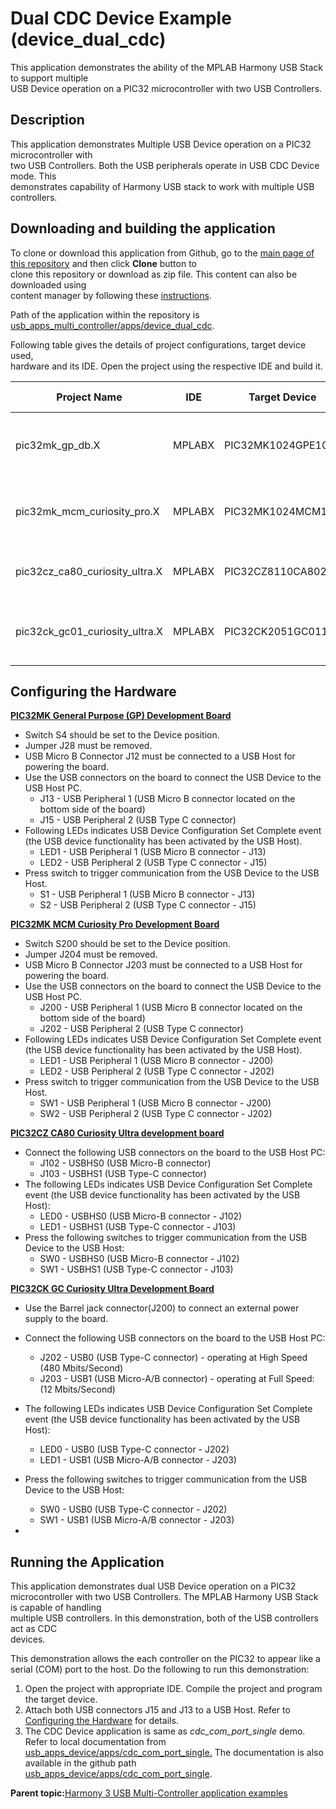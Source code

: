 # Dual CDC Device Example \(device\_dual\_cdc\)

This application demonstrates the ability of the MPLAB Harmony USB Stack to support multiple<br /> USB Device operation on a PIC32 microcontroller with two USB Controllers.

## **Description**

This application demonstrates Multiple USB Device operation on a PIC32 microcontroller with<br /> two USB Controllers. Both the USB peripherals operate in USB CDC Device mode. This<br /> demonstrates capability of Harmony USB stack to work with multiple USB controllers.

## **Downloading and building the application**

To clone or download this application from Github, go to the [main page of this repository](https://github.com/Microchip-MPLAB-Harmony/usb_apps_multi_controller) and then click **Clone** button to<br /> clone this repository or download as zip file. This content can also be downloaded using<br /> content manager by following these [instructions](https://github.com/Microchip-MPLAB-Harmony/contentmanager/wiki).

Path of the application within the repository is [usb\_apps\_multi\_controller/apps/device\_dual\_cdc](https://github.com/Microchip-MPLAB-Harmony/usb_apps_multi_controller/tree/master/apps/device_dual_cdc).

Following table gives the details of project configurations, target device used,<br /> hardware and its IDE. Open the project using the respective IDE and build it.

|Project Name|IDE|Target Device|Hardware / Configuration|
|------------|---|-------------|------------------------|
|pic32mk\_gp\_db.X|MPLABX|PIC32MK1024GPE100|PIC32MK General Purpose \(GP\) Development Board|
|pic32mk\_mcm\_curiosity\_pro.X|MPLABX|PIC32MK1024MCM100|PIC32MK MCM Curiosity Pro Development Board|
|pic32cz\_ca80\_curiosity\_ultra.X|MPLABX|PIC32CZ8110CA80208|PIC32CZ Curiosity Development Board|
|pic32ck\_gc01\_curiosity\_ultra.X|MPLABX|PIC32CK2051GC01144|PIC32CK GC Curiosity Ultra Development Board|

## **Configuring the Hardware**

**[PIC32MK General Purpose \(GP\) Development Board](https://www.microchip.com/developmenttools/ProductDetails/dm320106)**

-   Switch S4 should be set to the Device position.
-   Jumper J28 must be removed.
-   USB Micro B Connector J12 must be connected to a USB Host for powering the board.
-   Use the USB connectors on the board to connect the USB Device to the USB Host PC.
    -   J13 - USB Peripheral 1 \(USB Micro B connector located on the bottom side of the board\)
    -   J15 - USB Peripheral 2 \(USB Type C connector\)
-   Following LEDs indicates USB Device Configuration Set Complete event \(the USB device functionality has been activated by the USB Host\).
    -   LED1 - USB Peripheral 1 \(USB Micro B connector - J13\)
    -   LED2 - USB Peripheral 2 \(USB Type C connector - J15\)
-   Press switch to trigger communication from the USB Device to the USB Host.
    -   S1 - USB Peripheral 1 \(USB Micro B connector - J13\)
    -   S2 - USB Peripheral 2 \(USB Type C connector - J15\)

**[PIC32MK MCM Curiosity Pro Development Board](https://www.microchip.com/Developmenttools/ProductDetails/EV31E34A)**

-   Switch S200 should be set to the Device position.
-   Jumper J204 must be removed.
-   USB Micro B Connector J203 must be connected to a USB Host for powering the board.
-   Use the USB connectors on the board to connect the USB Device to the USB Host PC.
    -   J200 - USB Peripheral 1 \(USB Micro B connector located on the bottom side of the board\)
    -   J202 - USB Peripheral 2 \(USB Type C connector\)
-   Following LEDs indicates USB Device Configuration Set Complete event \(the USB device functionality has been activated by the USB Host\).
    -   LED1 - USB Peripheral 1 \(USB Micro B connector - J200\)
    -   LED2 - USB Peripheral 2 \(USB Type C connector - J202\)
-   Press switch to trigger communication from the USB Device to the USB Host.
    -   SW1 - USB Peripheral 1 \(USB Micro B connector - J200\)
    -   SW2 - USB Peripheral 2 \(USB Type C connector - J202\)

**[PIC32CZ CA80 Curiosity Ultra development board](https://www.microchip.com/en-us/development-tool/ea61x20a)**

-   Connect the following USB connectors on the board to the USB Host PC:
    -   J102 - USBHS0 \(USB Micro-B connector\)
    -   J103 - USBHS1 \(USB Type-C connector\)
-   The following LEDs indicates USB Device Configuration Set Complete event \(the USB device functionality has been activated by the USB Host\):
    -   LED0 - USBHS0 \(USB Micro-B connector - J102\)
    -   LED1 - USBHS1 \(USB Type-C connector - J103\)
-   Press the following switches to trigger communication from the USB Device to the USB Host:
    -   SW0 - USBHS0 \(USB Micro-B connector - J102\)
    -   SW1 - USBHS1 \(USB Type-C connector - J103\)

**[PIC32CK GC Curiosity Ultra Development Board](https://www.microchip.com/en-us/development-tool/ea23j82a)**

-   Use the Barrel jack connector\(J200\) to connect an external power supply to the board.
-   Connect the following USB connectors on the board to the USB Host PC:
    -   J202 - USB0 \(USB Type-C connector\) - operating at High Speed \(480 Mbits/Second\)
    -   J203 - USB1 \(USB Micro-A/B connector\) - operating at Full Speed: \(12 Mbits/Second\)
-   The following LEDs indicates USB Device Configuration Set Complete event \(the USB device functionality has been activated by the USB Host\):
    -   LED0 - USB0 \(USB Type-C connector - J202\)
    -   LED1 - USB1 \(USB Micro-A/B connector - J203\)
-   Press the following switches to trigger communication from the USB Device to the USB Host:
    -   SW0 - USB0 \(USB Type-C connector - J202\)
    -   SW1 - USB1 \(USB Micro-A/B connector - J203\)

-   
## **Running the Application**

This application demonstrates dual USB Device operation on a PIC32<br /> microcontroller with two USB Controllers. The MPLAB Harmony USB Stack is capable of handling<br /> multiple USB controllers. In this demonstration, both of the USB controllers act as CDC<br /> devices.

This demonstration allows the each controller on the PIC32 to appear like a<br /> serial \(COM\) port to the host. Do the following to run this demonstration:

1.  Open the project with appropriate IDE. Compile the project and program the target device.
2.  Attach both USB connectors J15 and J13 to a USB Host. Refer to [Configuring the Hardware](#GUID-E35D6C0A-0684-45F5-AD6A-D7B0F267439B) for details.
3.  The CDC Device application is same as *cdc\_com\_port\_single* demo. Refer to local documentation from [usb\_apps\_device/apps/cdc\_com\_port\_single.](GUID-DB15E610-4438-4D75-A60F-9BC2079E65EC.md) The documentation is also available in the github path [usb\_apps\_device/apps/cdc\_com\_port\_single](https://github.com/Microchip-MPLAB-Harmony/usb_apps_device/apps/cdc_com_port_single).

**Parent topic:**[Harmony 3 USB Multi-Controller application examples](GUID-76832A45-8D59-4921-A368-9304B22965EF.md)

